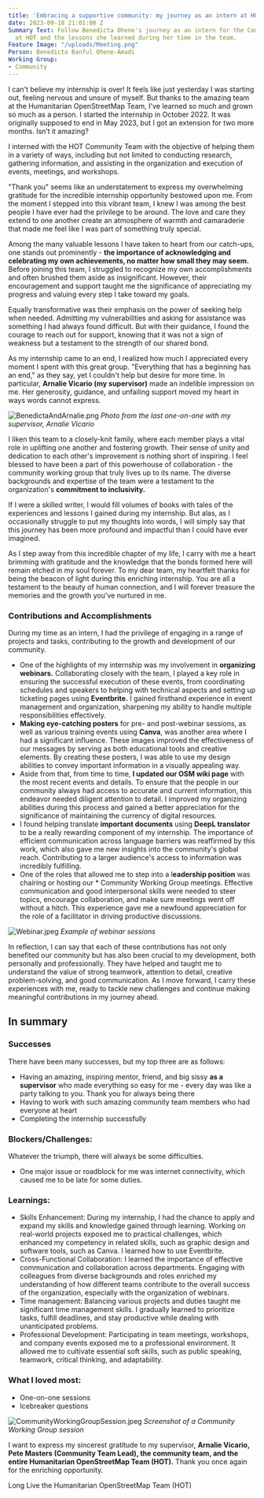 ```yaml
---
title: 'Embracing a supportive community: my journey as an intern at HOT'
date: 2023-09-18 21:01:00 Z
Summary Text: Follow Benedicta Ohene's journey as an intern for the Community Team
  at HOT and the lessons she learned during her time in the team.
Feature Image: "/uploads/Meeting.png"
Person: Benedicta Banful Ohene-Amadi
Working Group:
- Community
---
```


I can't believe my internship is over! It feels like just yesterday I was starting out, feeling nervous and unsure of myself. But thanks to the amazing team at the Humanitarian OpenStreetMap Team, I've learned so much and grown so much as a person. I started the internship in October 2022. It was originally supposed to end in May 2023, but I got an extension for two more months. Isn’t it amazing?
 
I interned with the HOT Community Team with the objective of helping them in a variety of ways, including but not limited to conducting research, gathering information, and assisting in the organization and execution of events, meetings, and workshops.

"Thank you" seems like an understatement to express my overwhelming gratitude for the incredible internship opportunity bestowed upon me. From the moment I stepped into this vibrant team, I knew I was among the best people I have ever had the privilege to be around. The love and care they extend to one another create an atmosphere of warmth and camaraderie that made me feel like I was part of something truly special.

Among the many valuable lessons I have taken to heart from our catch-ups, one stands out prominently - **the importance of acknowledging and celebrating my own achievements, no matter how small they may seem.** Before joining this team, I struggled to recognize my own accomplishments and often brushed them aside as insignificant. However, their encouragement and support taught me the significance of appreciating my progress and valuing every step I take toward my goals.

Equally transformative was their emphasis on the power of seeking help when needed. Admitting my vulnerabilities and asking for assistance was something I had always found difficult. But with their guidance, I found the courage to reach out for support, knowing that it was not a sign of weakness but a testament to the strength of our shared bond.

As my internship came to an end, I realized how much I appreciated every moment I spent with this great group. "Everything that has a beginning has an end," as they say, yet I couldn't help but desire for more time. In particular, **Arnalie Vicario (my supervisor)** made an indelible impression on me. Her generosity, guidance, and unfailing support moved my heart in ways words cannot express.

![BenedictaAndArnalie.png](/uploads/BenedictaAndArnalie.png)
*Photo from the last one-on-one with my supervisor, Arnalie Vicario*

I liken this team to a closely-knit family, where each member plays a vital role in uplifting one another and fostering growth. Their sense of unity and dedication to each other's improvement is nothing short of inspiring. I feel blessed to have been a part of this powerhouse of collaboration - the community working group that truly lives up to its name. The diverse backgrounds and expertise of the team were a testament to the organization's **commitment to inclusivity.**

If I were a skilled writer, I would fill volumes of books with tales of the experiences and lessons I gained during my internship. But alas, as I occasionally struggle to put my thoughts into words, I will simply say that this journey has been more profound and impactful than I could have ever imagined.

As I step away from this incredible chapter of my life, I carry with me a heart brimming with gratitude and the knowledge that the bonds formed here will remain etched in my soul forever. To my dear team, my heartfelt thanks for being the beacon of light during this enriching internship. You are all a testament to the beauty of human connection, and I will forever treasure the memories and the growth you've nurtured in me.

### Contributions and Accomplishments

During my time as an intern, I had the privilege of engaging in a range of projects and tasks, contributing to the growth and development of our community.
* One of the highlights of my internship was my involvement in **organizing webinars.** Collaborating closely with the team, I played a key role in ensuring the successful execution of these events, from coordinating schedules and speakers to helping with technical aspects and setting up ticketing pages using **Eventbrite.** I gained firsthand experience in event management and organization, sharpening my ability to handle multiple responsibilities effectively.
* **Making eye-catching posters** for pre- and post-webinar sessions, as well as various training events using **Canva**, was another area where I had a significant influence. These images improved the effectiveness of our messages by serving as both educational tools and creative elements. By creating these posters, I was able to use my design abilities to convey important information in a visually appealing way.
* Aside from that, from time to time,  **I updated our OSM wiki page** with the most recent events and details. To ensure that the people in our community always had access to accurate and current information, this endeavor needed diligent attention to detail. I improved my organizing abilities during this process and gained a better appreciation for the significance of maintaining the currency of digital resources.
* I found helping translate **important documents** using **DeepL translator** to be a really rewarding component of my internship. The importance of efficient communication across language barriers was reaffirmed by this work, which also gave me new insights into the community's global reach. Contributing to a larger audience's access to information was incredibly fulfilling.
* One of the roles that allowed me to step into a l**eadership position** was chairing or hosting our * Community Working Group meetings. Effective communication and good interpersonal skills were needed to steer topics, encourage collaboration, and make sure meetings went off without a hitch. This experience gave me a newfound appreciation for the role of a facilitator in driving productive discussions.

![Webinar.jpeg](/uploads/Webinar.jpeg)
*Example of webinar sessions*

In reflection, I can say that each of these contributions has not only benefited our community but has also been crucial to my development, both personally and professionally. They have helped and taught me to understand the value of strong teamwork, attention to detail, creative problem-solving, and good communication. As I move forward, I carry these experiences with me, ready to tackle new challenges and continue making meaningful contributions in my journey ahead.

## In summary

### Successes

There have been many successes, but my top three are as follows:

* Having an amazing, inspiring mentor, friend, and big sissy **as a supervisor** who made everything so easy for me - every day was like a party talking to you. Thank you for always being there
* Having to work with such amazing community team members who had everyone at heart 
* Completing the internship successfully

### Blockers/Challenges:

Whatever the triumph, there will always be some difficulties.

* One major issue or roadblock for me was internet connectivity, which caused me to be late for some duties.

### Learnings:

* Skills Enhancement: During my internship, I had the chance to apply and expand my skills and knowledge gained through learning. Working on real-world projects exposed me to practical challenges, which enhanced my competency in related skills, such as graphic design and software tools, such as Canva. I learned how to use Eventbrite.  
* Cross-Functional Collaboration: I learned the importance of effective communication and collaboration across departments. Engaging with colleagues from diverse backgrounds and roles enriched my understanding of how different teams contribute to the overall success of the organization, especially with the organization of webinars.
* Time management: Balancing various projects and duties taught me significant time management skills. I gradually learned to prioritize tasks, fulfill deadlines, and stay productive while dealing with unanticipated problems. 
* Professional Development: Participating in team meetings, workshops, and company events exposed me to a professional environment. It allowed me to cultivate essential soft skills, such as public speaking, teamwork, critical thinking, and adaptability.

### What I loved most:

* One-on-one sessions
* Icebreaker questions

![CommunityWorkingGroupSession.jpeg](/uploads/CommunityWorkingGroupSession.jpeg)
*Screenshot of a Community Working Group session*

I want to express my sincerest gratitude to my supervisor, **Arnalie Vicario, Pete Masters (Community Team Lead), the community team, and the entire Humanitarian OpenStreetMap Team (HOT).** Thank you once again for the enriching opportunity.

Long Live the Humanitarian OpenStreetMap Team (HOT)
